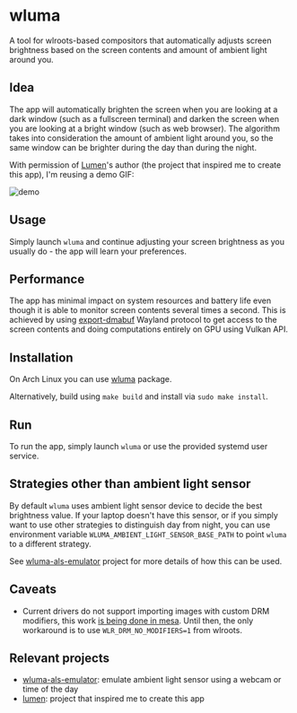 # wluma

A tool for wlroots-based compositors that automatically adjusts screen brightness based on the screen contents and amount of ambient light around you.

## Idea

The app will automatically brighten the screen when you are looking at a dark window (such as a fullscreen terminal) and darken the screen when you are looking at a bright window (such as web browser). The algorithm takes into consideration the amount of ambient light around you, so the same window can be brighter during the day than during the night.

With permission of [Lumen](https://github.com/anishathalye/lumen)'s author (the project that inspired me to create this app), I'm reusing a demo GIF:

![demo](https://user-images.githubusercontent.com/1177900/82347130-8bd22b80-99f7-11ea-8545-0d311240a30d.gif)

## Usage

Simply launch `wluma` and continue adjusting your screen brightness as you usually do - the app will learn your preferences.

## Performance

The app has minimal impact on system resources and battery life even though it is able to monitor screen contents several times a second. This is achieved by using [export-dmabuf](https://github.com/swaywm/wlr-protocols/blob/master/unstable/wlr-export-dmabuf-unstable-v1.xml) Wayland protocol to get access to the screen contents and doing computations entirely on GPU using Vulkan API.

## Installation

On Arch Linux you can use [wluma](https://aur.archlinux.org/packages/wluma/) package.

Alternatively, build using `make build` and install via `sudo make install`.

## Run

To run the app, simply launch `wluma` or use the provided systemd user service.

## Strategies other than ambient light sensor

By default `wluma` uses ambient light sensor device to decide the best brightness value. If your laptop doesn't have this sensor, or if you simply want to use other strategies to distinguish day from night, you can use environment variable `WLUMA_AMBIENT_LIGHT_SENSOR_BASE_PATH` to point `wluma` to a different strategy.

See [wluma-als-emulator](https://github.com/cyrinux/wluma-als-emulator) project for more details of how this can be used.

## Caveats

- Current drivers do not support importing images with custom DRM modifiers, this work [is being done in mesa](https://gitlab.freedesktop.org/mesa/mesa/-/merge_requests/1466). Until then, the only workaround is to use `WLR_DRM_NO_MODIFIERS=1` from wlroots.

## Relevant projects

- [wluma-als-emulator](https://github.com/cyrinux/wluma-als-emulator): emulate ambient light sensor using a webcam or time of the day
- [lumen](https://github.com/anishathalye/lumen): project that inspired me to create this app
